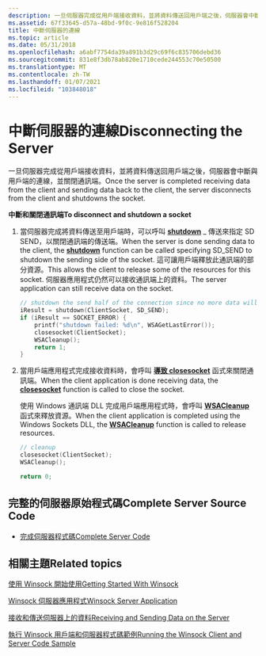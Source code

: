```yaml
---
description: 一旦伺服器完成從用戶端接收資料，並將資料傳送回用戶端之後，伺服器會中斷與用戶端的連線，並關閉通訊端。
ms.assetid: 67f33645-d57a-48bd-9f0c-9e816f528204
title: 中斷伺服器的連線
ms.topic: article
ms.date: 05/31/2018
ms.openlocfilehash: a6abf7754da39a891b3d29c69f6c835706debd36
ms.sourcegitcommit: 831e8f3db78ab820e1710cede244553c70e50500
ms.translationtype: MT
ms.contentlocale: zh-TW
ms.lasthandoff: 01/07/2021
ms.locfileid: "103848018"
---
```

# <a name="disconnecting-the-server"></a><span data-ttu-id="8fbfc-103">中斷伺服器的連線</span><span class="sxs-lookup"><span data-stu-id="8fbfc-103">Disconnecting the Server</span></span>

<span data-ttu-id="8fbfc-104">一旦伺服器完成從用戶端接收資料，並將資料傳送回用戶端之後，伺服器會中斷與用戶端的連線，並關閉通訊端。</span><span class="sxs-lookup"><span data-stu-id="8fbfc-104">Once the server is completed receiving data from the client and sending data back to the client, the server disconnects from the client and shutdowns the socket.</span></span>

<span data-ttu-id="8fbfc-105">**中斷和關閉通訊端**</span><span class="sxs-lookup"><span data-stu-id="8fbfc-105">**To disconnect and shutdown a socket**</span></span>

1.  <span data-ttu-id="8fbfc-106">當伺服器完成將資料傳送至用戶端時，可以呼叫 [**shutdown**](/windows/desktop/api/winsock/nf-winsock-shutdown) \_ 傳送來指定 SD SEND，以關閉通訊端的傳送端。</span><span class="sxs-lookup"><span data-stu-id="8fbfc-106">When the server is done sending data to the client, the [**shutdown**](/windows/desktop/api/winsock/nf-winsock-shutdown) function can be called specifying SD\_SEND to shutdown the sending side of the socket.</span></span> <span data-ttu-id="8fbfc-107">這可讓用戶端釋放此通訊端的部分資源。</span><span class="sxs-lookup"><span data-stu-id="8fbfc-107">This allows the client to release some of the resources for this socket.</span></span> <span data-ttu-id="8fbfc-108">伺服器應用程式仍然可以接收通訊端上的資料。</span><span class="sxs-lookup"><span data-stu-id="8fbfc-108">The server application can still receive data on the socket.</span></span>
    ```C++
    // shutdown the send half of the connection since no more data will be sent
    iResult = shutdown(ClientSocket, SD_SEND);
    if (iResult == SOCKET_ERROR) {
        printf("shutdown failed: %d\n", WSAGetLastError());
        closesocket(ClientSocket);
        WSACleanup();
        return 1;
    }
    ```

    

2.  <span data-ttu-id="8fbfc-109">當用戶端應用程式完成接收資料時，會呼叫 [**導致 closesocket**](/windows/desktop/api/winsock/nf-winsock-closesocket) 函式來關閉通訊端。</span><span class="sxs-lookup"><span data-stu-id="8fbfc-109">When the client application is done receiving data, the [**closesocket**](/windows/desktop/api/winsock/nf-winsock-closesocket) function is called to close the socket.</span></span>

    <span data-ttu-id="8fbfc-110">使用 Windows 通訊端 DLL 完成用戶端應用程式時，會呼叫 [**WSACleanup**](/windows/desktop/api/winsock/nf-winsock-wsacleanup) 函式來釋放資源。</span><span class="sxs-lookup"><span data-stu-id="8fbfc-110">When the client application is completed using the Windows Sockets DLL, the [**WSACleanup**](/windows/desktop/api/winsock/nf-winsock-wsacleanup) function is called to release resources.</span></span>

    ```C++
    // cleanup
    closesocket(ClientSocket);
    WSACleanup();

    return 0;
    ```

    

## <a name="complete-server-source-code"></a><span data-ttu-id="8fbfc-111">完整的伺服器原始程式碼</span><span class="sxs-lookup"><span data-stu-id="8fbfc-111">Complete Server Source Code</span></span>

-   [<span data-ttu-id="8fbfc-112">完成伺服器程式碼</span><span class="sxs-lookup"><span data-stu-id="8fbfc-112">Complete Server Code</span></span>](complete-server-code.md)

## <a name="related-topics"></a><span data-ttu-id="8fbfc-113">相關主題</span><span class="sxs-lookup"><span data-stu-id="8fbfc-113">Related topics</span></span>

<dl> <dt>

[<span data-ttu-id="8fbfc-114">使用 Winsock 開始使用</span><span class="sxs-lookup"><span data-stu-id="8fbfc-114">Getting Started With Winsock</span></span>](getting-started-with-winsock.md)
</dt> <dt>

[<span data-ttu-id="8fbfc-115">Winsock 伺服器應用程式</span><span class="sxs-lookup"><span data-stu-id="8fbfc-115">Winsock Server Application</span></span>](winsock-server-application.md)
</dt> <dt>

[<span data-ttu-id="8fbfc-116">接收和傳送伺服器上的資料</span><span class="sxs-lookup"><span data-stu-id="8fbfc-116">Receiving and Sending Data on the Server</span></span>](receiving-and-sending-data-on-the-server.md)
</dt> <dt>

[<span data-ttu-id="8fbfc-117">執行 Winsock 用戶端和伺服器程式碼範例</span><span class="sxs-lookup"><span data-stu-id="8fbfc-117">Running the Winsock Client and Server Code Sample</span></span>](finished-server-and-client-code.md)
</dt> </dl>

 

 



